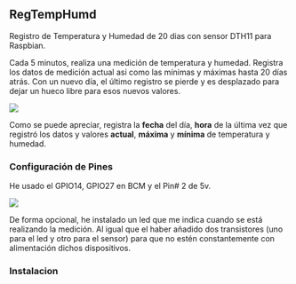 ## RegTempHumd
Registro de Temperatura y Humedad de 20 dias con sensor DTH11 para Raspbian.

Cada 5 minutos, realiza una medición de temperatura y humedad. Registra los datos de medición actual asi como las mínimas y máximas hasta 20 días atrás. Con un nuevo día, el último registro se pierde y es desplazado para dejar un hueco libre para esos nuevos valores.

![](https://lh6.googleusercontent.com/I6PxIBxLdMscJZr6eolXbY5LQefRxqYh66YwN8hG7b7u2Jv15CM8w2e2dODfk6Dv17P_ZGOHkOF1PzQ=w1920-h950)

Como se puede apreciar, registra la **fecha** del día, **hora** de la última vez que registró los datos y valores **actual**, **máxima** y **mínima** de temperatura y humedad.

### Configuración de Pines
He usado el GPIO14, GPIO27 en BCM y el Pin# 2 de 5v.

![](https://lh3.googleusercontent.com/T0kUoP1BeESn91RYOjoWN2sC57ybCwfYiDVqfIdVedn8pBgXDGkY0LYnJHDzpkLEB7Xj9iEZ2Mo-TXc=w1920-h950)

De forma opcional, he instalado un led que me indica cuando se está realizando la medición. Al igual que el haber añadido dos transistores (uno para el led y otro para el sensor) para que no estén constantemente con alimentación dichos dispositivos.

### Instalacion

